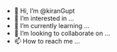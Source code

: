 - 👋 Hi, I’m @kiranGupt
- 👀 I’m interested in ...
- 🌱 I’m currently learning ...
- 💞️ I’m looking to collaborate on ...
- 📫 How to reach me ...

<!---
kiranGupt/kiranGupt is a ✨ special ✨ repository because its `README.md` (this file) appears on your GitHub profile.
You can click the Preview link to take a look at your changes.
--->
